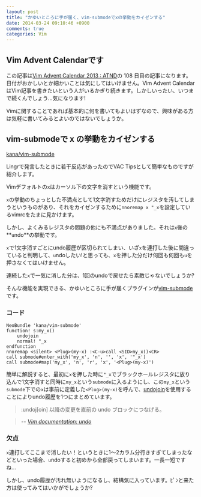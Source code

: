 ```yaml
---
layout: post
title: "かゆいところに手が届く、vim-submodeでxの挙動をカイゼンする"
date: 2014-03-24 09:10:46 +0900
comments: true
categories: Vim
---
```


Vim Advent Calendarです
-----------------------
この記事は[Vim Advent Calendar 2013 : ATND](http://atnd.org/events/45072)の 108 日目の記事になります。日付がおかしいとか細かいことは気にしてはいけません。Vim Advent CalendarはVim記事を書きたいという人がいるかぎり続きます。しかしいったい、いつまで続くんでしょう...気になります!

Vimに関することであれば基本的に何を書いてもよいはずなので、興味がある方は気軽に書いてみるとよいのではないでしょうか。


vim-submodeで x の挙動をカイゼンする
------------------------------------

[kana/vim-submode](https://github.com/kana/vim-submode)

Lingrで発言したときに若干反応があったのでVAC Tipsとして簡単なものですが紹介します。

Vimデフォルトの`x`はカーソル下の文字を消すという機能です。

`x`の挙動のちょっとした不満点として1文字消すためだけにレジスタを汚してしまうというものがあり、それをカイゼンするために`nnoremap x "_x`を設定しているvimrcをたまに見かけます。

しかし、よくみるレジスタの問題の他にも不満点がありました。それは`x`後の**`u`ndo**の挙動です。

`x`で1文字消すごとにundo履歴が区切られてしまい、いざ`x`を連打した後に間違っていると判明して、`u`ndoしたい!と思っても、`x`を押した分だけ何回も何回も`u`を押さなくてはいけません。

連続した`x`で一気に消した分は、1回のundoで戻せたら素敵じゃないでしょうか?

そんな機能を実現できる、かゆいところに手が届くプラグインが[vim-submode](https://github.com/kana/vim-submode)です。


### コード
```vim
NeoBundle 'kana/vim-submode'
function! s:my_x()
    undojoin
    normal! "_x
endfunction
nnoremap <silent> <Plug>(my-x) :<C-u>call <SID>my_x()<CR>
call submode#enter_with('my_x', 'n', '', 'x', '"_x')
call submode#map('my_x', 'n', 'r', 'x', '<Plug>(my-x)')
```

簡単に解説すると、最初に`x`を押した時に`"_x`でブラックホールレジスタに放り込んで1文字消すと同時に`my_x`という`submode`に入るようにし、この`my_x`という`submode`下での`x`は事前に定義した`<Plug>(my-x)`を呼んで、[undojoin](http://vim-jp.org/vimdoc-ja/undo.html#%3Aundojoin)を使用することによりundo履歴を1つにまとめています。

> :undoj[oin] 以降の変更を直前の undo ブロックにつなげる。

> -- <cite>[Vim documentation: undo](http://vim-jp.org/vimdoc-ja/undo.html)


### 欠点

`x`連打してここまで消したい！というときに1〜2カラム分行きすぎてしまったなどといった場合、`u`ndoすると初めから全部戻ってしまいます。一長一短ですね...


しかし、undo履歴が汚れ無いようになるし、結構気に入っています。ﾋﾟﾝと来た方は使ってみてはいかがでしょうか?
